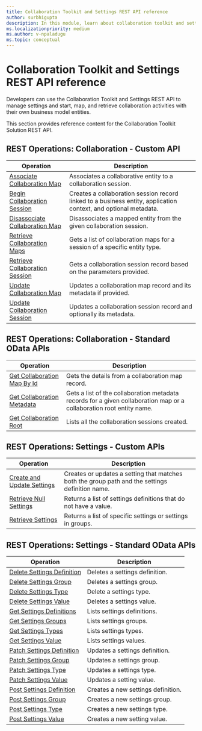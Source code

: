 ```yaml
---
title: Collaboration Toolkit and Settings REST API reference
author: surbhigupta
description: In this module, learn about collaboration toolkit and settings REST API reference to manage settings and start, map, and retrieve collaboration activities.
ms.localizationpriority: medium
ms.author: v-npaladugu
ms.topic: conceptual
---
```


# Collaboration Toolkit and Settings REST API reference

Developers can use the Collaboration Toolkit and Settings REST API to manage settings and start, map, and retrieve collaboration activities with their own business model entities.

This section provides reference content for the Collaboration Toolkit Solution REST API.

## REST Operations: Collaboration - Custom API

|Operation|Description|
|---------|-----------|
|[Associate Collaboration Map](/rest/api/industry/collaboration-toolkit/collaboration-custom-ap-is/associate-collaboration-map)|Associates a collaborative entity to a collaboration session.|
|[Begin Collaboration Session](/rest/api/industry/collaboration-toolkit/collaboration-custom-ap-is/begin-collaboration-session)|Creates a collaboration session record linked to a business entity, application context, and optional metadata.|
|[Disassociate Collaboration Map](/rest/api/industry/collaboration-toolkit/collaboration-custom-ap-is/disassociate-collaboration-map-custom-api)|Disassociates a mapped entity from the given collaboration session.|
|[Retrieve Collaboration Maps](/rest/api/industry/collaboration-toolkit/collaboration-custom-ap-is/retrieve-collaboration-maps-custom-api)|Gets a list of collaboration maps for a session of a specific entity type.|
|[Retrieve Collaboration Session](/rest/api/industry/collaboration-toolkit/collaboration-custom-ap-is/retrieve-collaboration-session-custom-api)|Gets a collaboration session record based on the parameters provided.|
|[Update Collaboration Map](/rest/api/industry/collaboration-toolkit/collaboration-custom-ap-is/update-collaboration-map-custom-api)|Updates a collaboration map record and its metadata if provided.|
|[Update Collaboration Session](/rest/api/industry/collaboration-toolkit/collaboration-custom-ap-is/update-collaboration-session)|Updates a collaboration session record and optionally its metadata.|

## REST Operations: Collaboration - Standard OData APIs

|Operation|Description|
|---------|-----------|
|[Get Collaboration Map By Id](/rest/api/industry/collaboration-toolkit/collaboration-standard-o-data-ap-is/get-collaboration-map-by-id)|Gets the details from a collaboration map record.|
|[Get Collaboration Metadata](/rest/api/industry/collaboration-toolkit/collaboration-standard-o-data-ap-is/get-collaboration-metadata)|Gets a list of the collaboration metadata records for a given collaboration map or a collaboration root entity name.|
|[Get Collaboration Root](/rest/api/industry/collaboration-toolkit/collaboration-standard-o-data-ap-is/get-collaboration-root)|Lists all the collaboration sessions created.|

## REST Operations: Settings - Custom APIs

|Operation|Description|
|---------|-----------|
|[Create and Update Settings](/rest/api/industry/collaboration-toolkit/settings-custom-ap-is/create-update-setting-custom-api)|Creates or updates a setting that matches both the group path and the settings definition name.|
|[Retrieve Null Settings](/rest/api/industry/collaboration-toolkit/settings-custom-ap-is/retrieve-null-settings-custom-api)|Returns a list of settings definitions that do not have a value.|
|[Retrieve Settings](/rest/api/industry/collaboration-toolkit/settings-custom-ap-is/retrieve-settings-custom-api)|Returns a list of specific settings or settings in groups.|

## REST Operations: Settings - Standard OData APIs

|Operation|Description|
|---------|-----------|
|[Delete Settings Definition](/rest/api/industry/collaboration-toolkit/settings-standard-o-data-ap-is/delete-settings-definition)|Deletes a settings definition.|
|[Delete Settings Group](/rest/api/industry/collaboration-toolkit/settings-standard-o-data-ap-is/delete-settings-group)|Deletes a settings group.|
|[Delete Settings Type](/rest/api/industry/collaboration-toolkit/settings-standard-o-data-ap-is/delete-settings-type)|Delete a settings type.|
|[Delete Settings Value](/rest/api/industry/collaboration-toolkit/settings-standard-o-data-ap-is/delete-settings-value)|Deletes a settings value.|
|[Get Settings Definitions](/rest/api/industry/collaboration-toolkit/settings-standard-o-data-ap-is/get-settings-definitions)|Lists settings definitions.|
|[Get Settings Groups](/rest/api/industry/collaboration-toolkit/settings-standard-o-data-ap-is/get-settings-groups)|Lists settings groups.|
|[Get Settings Types](/rest/api/industry/collaboration-toolkit/settings-standard-o-data-ap-is/get-settings-types)|Lists settings types.|
|[Get Settings Value](/rest/api/industry/collaboration-toolkit/settings-standard-o-data-ap-is/get-settings-value)|Lists settings values.|
|[Patch Settings Definition](/rest/api/industry/collaboration-toolkit/settings-standard-o-data-ap-is/patch-settings-definition)|Updates a settings definition.|
|[Patch Settings Group](/rest/api/industry/collaboration-toolkit/settings-standard-o-data-ap-is/patch-settings-group)|Updates a settings group.|
|[Patch Settings Type](/rest/api/industry/collaboration-toolkit/settings-standard-o-data-ap-is/patch-settings-type)|Updates a settings type.|
|[Patch Settings Value](/rest/api/industry/collaboration-toolkit/settings-standard-o-data-ap-is/patch-settings-value)|Updates a setting value.|
|[Post Settings Definition](/rest/api/industry/collaboration-toolkit/settings-standard-o-data-ap-is/post-settings-definition)|Creates a new settings definition.|
|[Post Settings Group](/rest/api/industry/collaboration-toolkit/settings-standard-o-data-ap-is/post-settings-group)|Creates a new settings group.|
|[Post Settings Type](/rest/api/industry/collaboration-toolkit/settings-standard-o-data-ap-is/post-settings-type)|Creates a new settings type.|
|[Post Settings Value](/rest/api/industry/collaboration-toolkit/settings-standard-o-data-ap-is/post-settings-value)|Creates a new setting value.|
